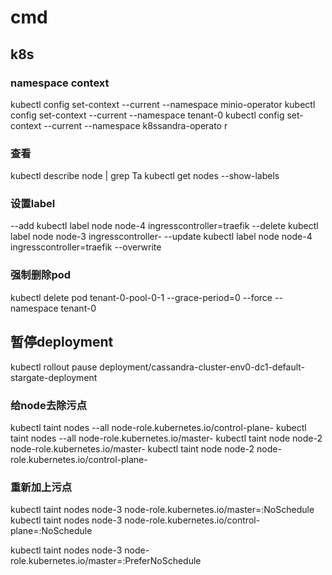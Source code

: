
# cmd

## k8s

### namespace context

kubectl config set-context --current --namespace minio-operator
kubectl config set-context --current --namespace tenant-0
kubectl config set-context --current --namespace k8ssandra-operato	r


### 查看

kubectl  describe  node | grep Ta
kubectl get nodes  --show-labels

### 设置label

--add
kubectl label node node-4 ingresscontroller=traefik
--delete
kubectl label node node-3 ingresscontroller-
--update 
kubectl label node node-4 ingresscontroller=traefik --overwrite

### 强制删除pod
kubectl delete pod tenant-0-pool-0-1  --grace-period=0 --force --namespace tenant-0

## 暂停deployment

kubectl rollout pause deployment/cassandra-cluster-env0-dc1-default-stargate-deployment

### 给node去除污点

kubectl taint nodes --all node-role.kubernetes.io/control-plane- 
kubectl taint nodes --all node-role.kubernetes.io/master-
kubectl taint node node-2 node-role.kubernetes.io/master-
kubectl taint node node-2 node-role.kubernetes.io/control-plane-

### 重新加上污点

kubectl taint nodes node-3 node-role.kubernetes.io/master=:NoSchedule
kubectl taint nodes node-3 node-role.kubernetes.io/control-plane=:NoSchedule

kubectl taint nodes node-3 node-role.kubernetes.io/master=:PreferNoSchedule





